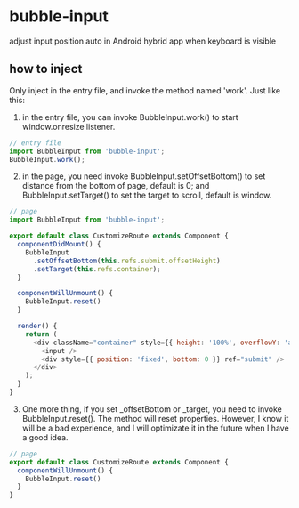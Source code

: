 # bubble-input
adjust input position auto in Android hybrid app when keyboard is visible

## how to inject
Only inject in the entry file, and invoke the method named 'work'.
Just like this: 

1. in the entry file, you can invoke BubbleInput.work() to start window.onresize listener.
```javascript
// entry file
import BubbleInput from 'bubble-input';
BubbleInput.work();
```

2. in the page, you need invoke BubbleInput.setOffsetBottom() to set distance from the bottom of page, default is 0; and BubbleInput.setTarget() to set the target to scroll, default is window.
```javascript
// page
import BubbleInput from 'bubble-input';

export default class CustomizeRoute extends Component {
  componentDidMount() {
    BubbleInput
      .setOffsetBottom(this.refs.submit.offsetHeight)
      .setTarget(this.refs.container);
  }

  componentWillUnmount() {
    BubbleInput.reset()
  }

  render() {
    return (
      <div className="container" style={{ height: '100%', overflowY: 'auto' }} ref="container">
        <input />
        <div style={{ position: 'fixed', bottom: 0 }} ref="submit" />
      </div>
    );
  }
}
```

3. One more thing, if you set _offsetBottom or _target, you need to invoke BubbleInput.reset(). The method will reset properties. However, I know it will be a bad experience, and I will optimizate it in the future when I have a good idea.
```javascript
// page
export default class CustomizeRoute extends Component {
  componentWillUnmount() {
    BubbleInput.reset()
  }
}
```
